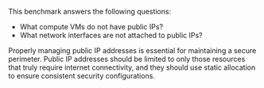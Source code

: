 This benchmark answers the following questions:

- What compute VMs do not have public IPs?
- What network interfaces are not attached to public IPs?

Properly managing public IP addresses is essential for maintaining a secure perimeter. Public IP addresses should be limited to only those resources that truly require internet connectivity, and they should use static allocation to ensure consistent security configurations. 